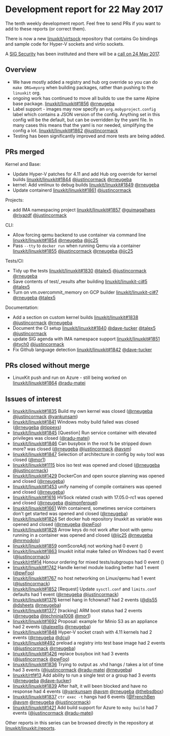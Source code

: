 # Development report for 22 May 2017

The tenth weekly development report. Feel free to send PRs if you want to add to these reports (or correct them).

There is now a new [linuxkit/virtsock] repository that contains Go bindings and sample code for 
Hyper-V sockets and virtio sockets.

A [SIG Security](https://github.com/linuxkit/linuxkit/blob/master/sigs/security/README.md) has been instituted and there will be a [call on 24 May 2017](https://github.com/linuxkit/linuxkit/blob/master/reports/sig-security/2017-05-24.md).

## Overview

- We have mostly added a registry and hub org override so you can do `make ORG=myorg` when building packages, rather than pushing to the `linuxkit` org.
- ongoing work has continued to move all builds to use the same Alpine base package. [linuxkit/linuxkit#1856] [@rneugeba]
- Label support - images may now specify an `org.mobyproject.config` label which contains a JSON version of the config. Anything set in this config will be the default, but can be overridden by the yaml file. In many cases this means that the yaml is nor needed, simplifying the config a lot. [linuxkit/linuxkit#1862] [@justincormack]
- Testing has been significantly improved and more tests are being added.

## PRs merged

Kernel and Base:

- Update Hyper-V patches for 4.11 and add Hub org override for kernel builds [linuxkit/linuxkit#1844] [@justincormack] [@rneugeba]
- kernel: Add vmlinux to debug builds [linuxkit/linuxkit#1849] [@rneugeba]
- Update containerd [linuxkit/linuxkit#1861] [@justincormack]

Projects:

- add IMA namespacing project [linuxkit/linuxkit#1857] [@guimagalhaes] [@riyazdf] [@justincormack]

CLI:

- Allow forcing qemu backend to use container via command line [linuxkit/linuxkit#1854] [@rneugeba] [@ijc25]
- Pass `--tty` to `docker run` when running Qemu via a container [linuxkit/linuxkit#1855] [@justincormack] [@rneugeba] [@ijc25]

Tests/CI:

- Tidy up the tests [linuxkit/linuxkit#1830] [@talex5] [@justincormack] [@rneugeba]
- Save contents of test/_results after building [linuxkit/linuxkit-ci#5] [@talex5]
- Turn on vm.overcommit_memory on GCP builder [linuxkit/linuxkit-ci#7] [@rneugeba] [@talex5]

Documentation:

- Add a section on custom kernel builds [linuxkit/linuxkit#1838] [@justincormack] [@rneugeba]
- Document the CI setup [linuxkit/linuxkit#1840] [@dave-tucker] [@talex5] [@justincormack]
- update SIG agenda with IMA namespace support [linuxkit/linuxkit#1851] [@tych0] [@justincormack]
- Fix Github language detection [linuxkit/linuxkit#1842] [@dave-tucker]

## PRs closed without merge

- LinuxKit push and run on Azure - still being worked on [linuxkit/linuxkit#1864]  [@radu-matei]

## Issues of interest

- [linuxkit/linuxkit#1835] Build  my own kernel was closed ([@rneugeba] [@justincormack] [@yankunsam])
- [linuxkit/linuxkit#1841] Windows moby build failed was closed ([@rneugeba] [@tippexs])
- [linuxkit/linuxkit#1845] [Question] Run service container with elevated privileges was closed ([@radu-matei])
- [linuxkit/linuxkit#1846] Can busybox in the root fs be stripped down more? was closed ([@rneugeba] [@justincormack] [@avsm])
- [linuxkit/linuxkit#1847] Selection of architecture in config by `moby` tool was closed ([@mor1])
- [linuxkit/linuxkit#1115] bios iso test was opened and closed ([@rneugeba] [@justincormack])
- [linuxkit/linuxkit#1429] DockerCon and open source planning was opened and closed ([@rneugeba])
- [linuxkit/linuxkit#1453] unify nameing of compile containers was opened and closed ([@rneugeba])
- [linuxkit/linuxkit#1616] HVSock related crash with 17.05.0-rc1 was opened and closed ([@rneugeba] [@simonferquel])
- [linuxkit/linuxkit#1661] With containerd, sometimes service containers don't get started was opened and closed ([@rneugeba])
- [linuxkit/linuxkit#1824] Set docker hub repository linuxkit as variable  was opened and closed ([@rneugeba] [@pwFoo])
- [linuxkit/linuxkit#1828] Arrow keys do not work after boot with qemu running in a container was opened and closed ([@ijc25] [@rneugeba] [@mrmodolo])
- [linuxkit/linuxkit#1859] oomScoreAdj not working had 0 event ()
- [linuxkit/linuxkit#1863] linuxkit initial make failed on Windows had 0 event ([@justincormack])
- [linuxkit/rtf#14] Honour ordering for mixed tests/subgroups had 0 event ()
- [linuxkit/linuxkit#1742] Handle kernel module loading better had 1 event ([@pwFoo])
- [linuxkit/linuxkit#1767] no host networking on Linux/qemu had 1 event ([@justincormack])
- [linuxkit/linuxkit#1852] [Request] Update `sysctl.conf` and `limits.conf` defaults had 1 event ([@rneugeba] [@justincormack])
- [linuxkit/linuxkit#1376] kernel hang in fchownat? had 2 events ([@djs55] [@dsheets] [@rneugeba])
- [linuxkit/linuxkit#1377] [tracking] ARM boot status had 2 events ([@rneugeba] [@techninja1008] [@mor1])
- [linuxkit/linuxkit#1692] Proposal: example for Minio S3 as an appliance had 2 events ([@alexellis] [@rneugeba])
- [linuxkit/linuxkit#1848] Hyper-V socket crash with 4.11 kernels had 2 events ([@rneugeba] [@dcui])
- [linuxkit/linuxkit#492] preload a registry into test base image had 2 events ([@justincormack] [@rneugeba])
- [linuxkit/linuxkit#1426] replace busybox init had 3 events ([@justincormack] [@pwFoo])
- [linuxkit/linuxkit#1836] Trying to output as .vhd hangs / takes a lot of time had 3 events ([@justincormack] [@radu-matei] [@rneugeba])
- [linuxkit/rtf#13] Add ability to run a single test or a group had 3 events ([@rneugeba] [@dave-tucker])
- [linuxkit/linuxkit#1839] After halt, it will been blocked  and have no response had 4 events ([@yankunsam] [@avsm] [@rneugeba] [@thebsdbox])
- [linuxkit/linuxkit#1837] `ctr exec -t` hangs had 6 events ([@FrenchBen] [@avsm] [@rneugeba] [@justincormack])
- [linuxkit/linuxkit#1421] Add build support for Azure to `moby build` had 7 events ([@justincormack] [@radu-matei])

Other reports in this series can be browsed directly in the repository at [linuxkit/linuxkit:/reports](https://github.com/linuxkit/linuxkit/tree/master/reports/).

[@FrenchBen]: https://github.com/FrenchBen
[@MagnusS]: https://github.com/MagnusS
[@RobbKistler]: https://github.com/RobbKistler
[@alexellis]: https://github.com/alexellis
[@avsm]: https://github.com/avsm
[@dave-tucker]: https://github.com/dave-tucker
[@dcui]: https://github.com/dcui
[@djs55]: https://github.com/djs55
[@dsheets]: https://github.com/dsheets
[@guimagalhaes]: https://github.com/guimagalhaes
[@ijc25]: https://github.com/ijc25
[@justincormack]: https://github.com/justincormack
[@mor1]: https://github.com/mor1
[@mrmodolo]: https://github.com/mrmodolo
[@pwFoo]: https://github.com/pwFoo
[@radu-matei]: https://github.com/radu-matei
[@riyazdf]: https://github.com/riyazdf
[@rneugeba]: https://github.com/rneugeba
[@simonferquel]: https://github.com/simonferquel
[@talex5]: https://github.com/talex5
[@techninja1008]: https://github.com/techninja1008
[@thebsdbox]: https://github.com/thebsdbox
[@tippexs]: https://github.com/tippexs
[@tych0]: https://github.com/tych0
[@yankunsam]: https://github.com/yankunsam
[linuxkit/linuxkit]: https://github.com/linuxkit/linuxkit
[linuxkit/linuxkit#1115]: https://github.com/linuxkit/linuxkit/issues/1115
[linuxkit/linuxkit#1376]: https://github.com/linuxkit/linuxkit/issues/1376
[linuxkit/linuxkit#1377]: https://github.com/linuxkit/linuxkit/issues/1377
[linuxkit/linuxkit#1421]: https://github.com/linuxkit/linuxkit/issues/1421
[linuxkit/linuxkit#1426]: https://github.com/linuxkit/linuxkit/issues/1426
[linuxkit/linuxkit#1429]: https://github.com/linuxkit/linuxkit/issues/1429
[linuxkit/linuxkit#1453]: https://github.com/linuxkit/linuxkit/issues/1453
[linuxkit/linuxkit#1616]: https://github.com/linuxkit/linuxkit/issues/1616
[linuxkit/linuxkit#1661]: https://github.com/linuxkit/linuxkit/issues/1661
[linuxkit/linuxkit#1692]: https://github.com/linuxkit/linuxkit/issues/1692
[linuxkit/linuxkit#1742]: https://github.com/linuxkit/linuxkit/issues/1742
[linuxkit/linuxkit#1767]: https://github.com/linuxkit/linuxkit/issues/1767
[linuxkit/linuxkit#1783]: https://github.com/linuxkit/linuxkit/pull/1783
[linuxkit/linuxkit#1813]: https://github.com/linuxkit/linuxkit/pull/1813
[linuxkit/linuxkit#1824]: https://github.com/linuxkit/linuxkit/issues/1824
[linuxkit/linuxkit#1826]: https://github.com/linuxkit/linuxkit/pull/1826
[linuxkit/linuxkit#1827]: https://github.com/linuxkit/linuxkit/pull/1827
[linuxkit/linuxkit#1828]: https://github.com/linuxkit/linuxkit/issues/1828
[linuxkit/linuxkit#1829]: https://github.com/linuxkit/linuxkit/pull/1829
[linuxkit/linuxkit#1830]: https://github.com/linuxkit/linuxkit/pull/1830
[linuxkit/linuxkit#1831]: https://github.com/linuxkit/linuxkit/pull/1831
[linuxkit/linuxkit#1832]: https://github.com/linuxkit/linuxkit/pull/1832
[linuxkit/linuxkit#1833]: https://github.com/linuxkit/linuxkit/pull/1833
[linuxkit/linuxkit#1834]: https://github.com/linuxkit/linuxkit/pull/1834
[linuxkit/linuxkit#1835]: https://github.com/linuxkit/linuxkit/issues/1835
[linuxkit/linuxkit#1836]: https://github.com/linuxkit/linuxkit/issues/1836
[linuxkit/linuxkit#1837]: https://github.com/linuxkit/linuxkit/issues/1837
[linuxkit/linuxkit#1838]: https://github.com/linuxkit/linuxkit/pull/1838
[linuxkit/linuxkit#1839]: https://github.com/linuxkit/linuxkit/issues/1839
[linuxkit/linuxkit#1840]: https://github.com/linuxkit/linuxkit/pull/1840
[linuxkit/linuxkit#1841]: https://github.com/linuxkit/linuxkit/issues/1841
[linuxkit/linuxkit#1842]: https://github.com/linuxkit/linuxkit/pull/1842
[linuxkit/linuxkit#1843]: https://github.com/linuxkit/linuxkit/pull/1843
[linuxkit/linuxkit#1844]: https://github.com/linuxkit/linuxkit/pull/1844
[linuxkit/linuxkit#1845]: https://github.com/linuxkit/linuxkit/issues/1845
[linuxkit/linuxkit#1846]: https://github.com/linuxkit/linuxkit/issues/1846
[linuxkit/linuxkit#1847]: https://github.com/linuxkit/linuxkit/issues/1847
[linuxkit/linuxkit#1848]: https://github.com/linuxkit/linuxkit/issues/1848
[linuxkit/linuxkit#1849]: https://github.com/linuxkit/linuxkit/pull/1849
[linuxkit/linuxkit#1850]: https://github.com/linuxkit/linuxkit/pull/1850
[linuxkit/linuxkit#1851]: https://github.com/linuxkit/linuxkit/pull/1851
[linuxkit/linuxkit#1852]: https://github.com/linuxkit/linuxkit/issues/1852
[linuxkit/linuxkit#1853]: https://github.com/linuxkit/linuxkit/pull/1853
[linuxkit/linuxkit#1854]: https://github.com/linuxkit/linuxkit/pull/1854
[linuxkit/linuxkit#1855]: https://github.com/linuxkit/linuxkit/pull/1855
[linuxkit/linuxkit#1856]: https://github.com/linuxkit/linuxkit/pull/1856
[linuxkit/linuxkit#1857]: https://github.com/linuxkit/linuxkit/pull/1857
[linuxkit/linuxkit#1858]: https://github.com/linuxkit/linuxkit/pull/1858
[linuxkit/linuxkit#1859]: https://github.com/linuxkit/linuxkit/issues/1859
[linuxkit/linuxkit#1860]: https://github.com/linuxkit/linuxkit/pull/1860
[linuxkit/linuxkit#1861]: https://github.com/linuxkit/linuxkit/pull/1861
[linuxkit/linuxkit#1862]: https://github.com/linuxkit/linuxkit/pull/1862
[linuxkit/linuxkit#1863]: https://github.com/linuxkit/linuxkit/issues/1863
[linuxkit/linuxkit#1864]: https://github.com/linuxkit/linuxkit/pull/1864
[linuxkit/linuxkit#1865]: https://github.com/linuxkit/linuxkit/pull/1865
[linuxkit/linuxkit#492]: https://github.com/linuxkit/linuxkit/issues/492
[linuxkit/linuxkit-ci]: https://github.com/linuxkit/linuxkit-ci
[linuxkit/linuxkit-ci#5]: https://github.com/linuxkit/linuxkit-ci/pull/5
[linuxkit/linuxkit-ci#6]: https://github.com/linuxkit/linuxkit-ci/pull/6
[linuxkit/linuxkit-ci#7]: https://github.com/linuxkit/linuxkit-ci/pull/7
[linuxkit/rtf]: https://github.com/linuxkit/rtf
[linuxkit/rtf#13]: https://github.com/linuxkit/rtf/issues/13
[linuxkit/rtf#14]: https://github.com/linuxkit/rtf/issues/14
[linuxkit/rtf#15]: https://github.com/linuxkit/rtf/pull/15
[linuxkit/virtsock]: https://github.com/linuxkit/virtsock
[linuxkit/virtsock#28]: https://github.com/linuxkit/virtsock/pull/28
